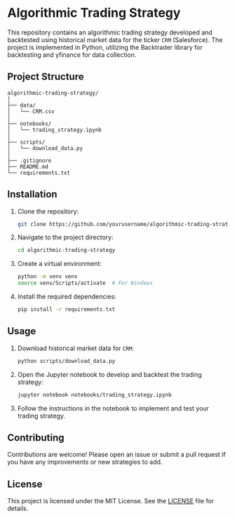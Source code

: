 
# Algorithmic Trading Strategy

This repository contains an algorithmic trading strategy developed and backtested using historical market data for the ticker `CRM` (Salesforce). The project is implemented in Python, utilizing the Backtrader library for backtesting and yfinance for data collection.

## Project Structure

```
algorithmic-trading-strategy/
│
├── data/
│   └── CRM.csv
│
├── notebooks/
│   └── trading_strategy.ipynb
│
├── scripts/
│   └── download_data.py
│
├── .gitignore
├── README.md
└── requirements.txt
```

## Installation

1. Clone the repository:
   ```bash
   git clone https://github.com/yourusername/algorithmic-trading-strategy.git
   ```

2. Navigate to the project directory:
   ```bash
   cd algorithmic-trading-strategy
   ```

3. Create a virtual environment:
   ```bash
   python -m venv venv
   source venv/Scripts/activate  # For Windows
   ```

4. Install the required dependencies:
   ```bash
   pip install -r requirements.txt
   ```

## Usage

1. Download historical market data for `CRM`:
   ```bash
   python scripts/download_data.py
   ```

2. Open the Jupyter notebook to develop and backtest the trading strategy:
   ```bash
   jupyter notebook notebooks/trading_strategy.ipynb
   ```

3. Follow the instructions in the notebook to implement and test your trading strategy.

## Contributing

Contributions are welcome! Please open an issue or submit a pull request if you have any improvements or new strategies to add.

## License

This project is licensed under the MIT License. See the [LICENSE](LICENSE) file for details.
